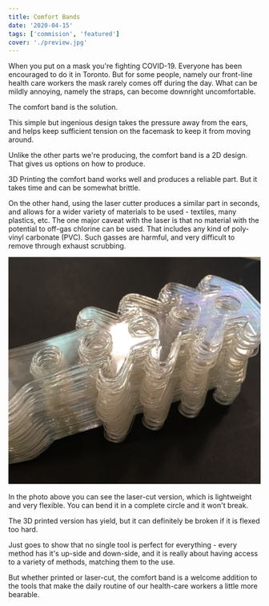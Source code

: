 ```yaml
---
title: Comfort Bands
date: '2020-04-15'
tags: ['commision', 'featured']
cover: './preview.jpg'
---
```


When you put on a mask you're fighting COVID-19. Everyone has been encouraged to do it in Toronto. But for some people, namely our front-line health care workers the mask rarely comes off during the day. What can be mildly annoying, namely the straps, can become downright uncomfortable.

The comfort band is the solution.

This simple but ingenious design takes the pressure away from the ears, and helps keep sufficient tension on the facemask to keep it from moving around.

Unlike the other parts we're producing, the comfort band is a 2D design. That gives us options on how to produce.

3D Printing the comfort band works well and produces a reliable part. But it takes time and can be somewhat brittle.

On the other hand, using the laser cutter produces a similar part in seconds, and allows for a wider variety of materials to be used - textiles, many plastics, etc. The one major caveat with the laser is that no material with the potential to off-gas chlorine can be used. That includes any kind of poly-vinyl carbonate (PVC). Such gasses are harmful, and very difficult to remove through exhaust scrubbing.

![Laser STack](./laser_bands.jpg)

In the photo above you can see the laser-cut version, which is lightweight and very flexible. You can bend it in a complete circle and it won't break.

The 3D printed version has yield, but it can definitely be broken if it is flexed too hard.

Just goes to show that no single tool is perfect for everything - every method has it's up-side and down-side, and it is really about having access to a variety of methods, matching them to the use.

But whether printed or laser-cut, the comfort band is a welcome addition to the tools that make the daily routine of our health-care workers a little more bearable.
